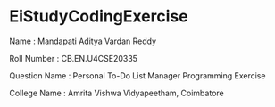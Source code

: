 # EiStudyCodingExercise

Name : Mandapati Aditya Vardan Reddy

Roll Number : CB.EN.U4CSE20335

Question Name : Personal To-Do List Manager Programming Exercise

College Name : Amrita Vishwa Vidyapeetham, Coimbatore
